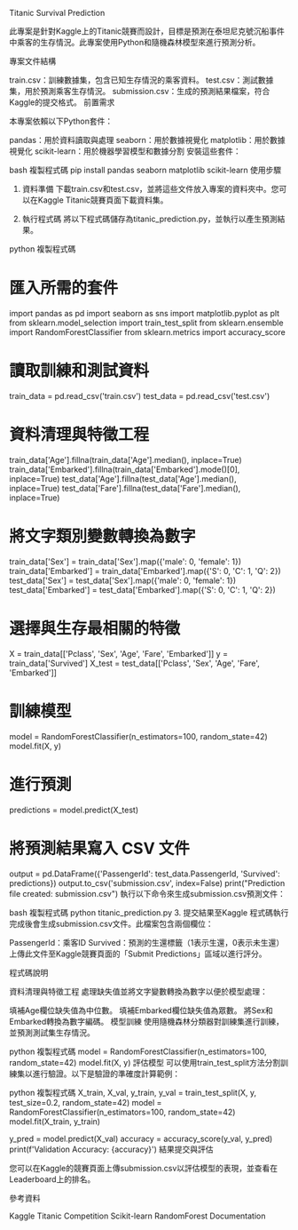 Titanic Survival Prediction

此專案是針對Kaggle上的Titanic競賽而設計，目標是預測在泰坦尼克號沉船事件中乘客的生存情況。此專案使用Python和隨機森林模型來進行預測分析。

專案文件結構

train.csv：訓練數據集，包含已知生存情況的乘客資料。
test.csv：測試數據集，用於預測乘客生存情況。
submission.csv：生成的預測結果檔案，符合Kaggle的提交格式。
前置需求

本專案依賴以下Python套件：

pandas：用於資料讀取與處理
seaborn：用於數據視覺化
matplotlib：用於數據視覺化
scikit-learn：用於機器學習模型和數據分割
安裝這些套件：

bash
複製程式碼
pip install pandas seaborn matplotlib scikit-learn
使用步驟

1. 資料準備
下載train.csv和test.csv，並將這些文件放入專案的資料夾中。您可以在Kaggle Titanic競賽頁面下載資料集。

2. 執行程式碼
將以下程式碼儲存為titanic_prediction.py，並執行以產生預測結果。

python
複製程式碼
# 匯入所需的套件
import pandas as pd
import seaborn as sns
import matplotlib.pyplot as plt
from sklearn.model_selection import train_test_split
from sklearn.ensemble import RandomForestClassifier
from sklearn.metrics import accuracy_score

# 讀取訓練和測試資料
train_data = pd.read_csv('train.csv')
test_data = pd.read_csv('test.csv')

# 資料清理與特徵工程
train_data['Age'].fillna(train_data['Age'].median(), inplace=True)
train_data['Embarked'].fillna(train_data['Embarked'].mode()[0], inplace=True)
test_data['Age'].fillna(test_data['Age'].median(), inplace=True)
test_data['Fare'].fillna(test_data['Fare'].median(), inplace=True)

# 將文字類別變數轉換為數字
train_data['Sex'] = train_data['Sex'].map({'male': 0, 'female': 1})
train_data['Embarked'] = train_data['Embarked'].map({'S': 0, 'C': 1, 'Q': 2})
test_data['Sex'] = test_data['Sex'].map({'male': 0, 'female': 1})
test_data['Embarked'] = test_data['Embarked'].map({'S': 0, 'C': 1, 'Q': 2})

# 選擇與生存最相關的特徵
X = train_data[['Pclass', 'Sex', 'Age', 'Fare', 'Embarked']]
y = train_data['Survived']
X_test = test_data[['Pclass', 'Sex', 'Age', 'Fare', 'Embarked']]

# 訓練模型
model = RandomForestClassifier(n_estimators=100, random_state=42)
model.fit(X, y)

# 進行預測
predictions = model.predict(X_test)

# 將預測結果寫入 CSV 文件
output = pd.DataFrame({'PassengerId': test_data.PassengerId, 'Survived': predictions})
output.to_csv('submission.csv', index=False)
print("Prediction file created: submission.csv")
執行以下命令來生成submission.csv預測文件：

bash
複製程式碼
python titanic_prediction.py
3. 提交結果至Kaggle
程式碼執行完成後會生成submission.csv文件。此檔案包含兩個欄位：

PassengerId：乘客ID
Survived：預測的生還標籤（1表示生還，0表示未生還）
上傳此文件至Kaggle競賽頁面的「Submit Predictions」區域以進行評分。

程式碼說明

資料清理與特徵工程
處理缺失值並將文字變數轉換為數字以便於模型處理：

填補Age欄位缺失值為中位數。
填補Embarked欄位缺失值為眾數。
將Sex和Embarked轉換為數字編碼。
模型訓練
使用隨機森林分類器對訓練集進行訓練，並預測測試集生存情況。

python
複製程式碼
model = RandomForestClassifier(n_estimators=100, random_state=42)
model.fit(X, y)
評估模型
可以使用train_test_split方法分割訓練集以進行驗證。以下是驗證的準確度計算範例：

python
複製程式碼
X_train, X_val, y_train, y_val = train_test_split(X, y, test_size=0.2, random_state=42)
model = RandomForestClassifier(n_estimators=100, random_state=42)
model.fit(X_train, y_train)

y_pred = model.predict(X_val)
accuracy = accuracy_score(y_val, y_pred)
print(f'Validation Accuracy: {accuracy}')
結果提交與評估

您可以在Kaggle的競賽頁面上傳submission.csv以評估模型的表現，並查看在Leaderboard上的排名。

參考資料

Kaggle Titanic Competition
Scikit-learn RandomForest Documentation
